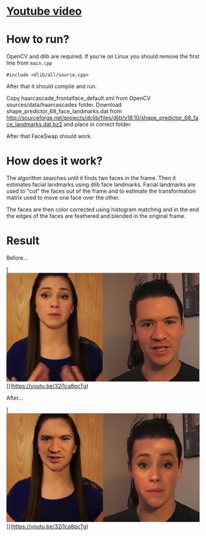 # [Youtube video](https://youtu.be/32i1ca8pcTg)

# How to run?

OpenCV and dlib are required. If you're on Linux you should remove the first line from `main.cpp`

    #include <dlib/all/source.cpp>
    
After that it should compile and run.

Copy haarcascade_frontalface_default.xml from OpenCV sources/data/haarcascades folder.
Download shape_predictor_68_face_landmarks.dat from http://sourceforge.net/projects/dclib/files/dlib/v18.10/shape_predictor_68_face_landmarks.dat.bz2 and place in correct folder. 

After that FaceSwap should work. 

# How does it work?

The algorithm searches until it finds two faces in the frame. Then it estimates facial landmarks using dlib face landmarks. Facial landmarks are used to "cut" the faces out of the frame and to estimate the transformation matrix used to move one face over the other.

The faces are then color corrected using histogram matching and in the end the edges of the faces are feathered and blended in the original frame.

# Result
Before...

[![Before](./images/before.jpg)]](https://youtu.be/32i1ca8pcTg)

After...

[![After](./images/after.jpg)]](https://youtu.be/32i1ca8pcTg)
